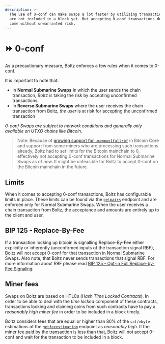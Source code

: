 ```yaml
---
description: >-
  The use of 0-conf can make swaps a lot faster by utilizing transactions that
  are not included in a block yet. But accepting 0-conf transactions doesn't
  come without unwarranted risk.
---
```


# ⏩ 0-conf

As a precautionary measure, Boltz enforces a few rules when it comes to 0-conf.

It is important to note that:

* In **Normal Submarine Swaps** in which the user sends the chain transaction, _Boltz_ is taking the risk by accepting unconfirmed transactions
* In **Reverse Submarine Swaps** where the user receives the chain transaction from Boltz, _the user_ is at risk for accepting the unconfirmed transaction

_0-conf Swaps are subject to network conditions and generally only available on UTXO chains like Bitcoin._

> Note: Because of [growing support for `-mempoolfullrbf`](https://github.com/bitcoin/bitcoin/pull/28132) in Bitcoin Core and support from some miners who are processing such transactions already, Boltz had to set limits for the Bitcoin mainchain to 0, effectively not accepting 0-conf transactions for Normal Submarine Swaps as of now. It might be unfeasible for Boltz to accept 0-conf on the Bitcoin mainchain in the future.

## Limits

When it comes to accepting 0-conf transactions, Boltz has configurable limits in place. These limits can be found via the [`getpairs`](api.md#supported-pairs) endpoint and are enforced only for Normal Submarine Swaps. When the user receives a chain transaction from Boltz, the acceptance and amounts are entirely up to the client and user.

## BIP 125 - Replace-By-Fee

If a transaction locking up bitcoin is signalling Replace-By-Fee either explicitly or inherently (unconfirmed inputs of the transaction signal RBF), Boltz will not accept 0-conf for that transaction in Normal Submarine Swaps. Also note, that Boltz never sends transactions that signal RBF. For more information about RBF please read [BIP 125 - Opt-in Full Replace-by-Fee Signaling](https://github.com/bitcoin/bips/blob/master/bip-0125.mediawiki).

## Miner fees

Swaps on Boltz are based on HTLCs (_Hash Time Locked Contracts_). In order to be able to deal with the _time locked_ component of these contracts, transactions locking and claiming coins from such contracts have to pay a _reasonably high miner fee_ in order to be included in a block timely.

Boltz considers fees that are equal or higher than 80% of the `sat/vbyte` estimations of the [`getfeeestimation`](api.md#fee-estimations) endpoint as _reasonably high_. If the miner fee paid by the transaction is less than that, Boltz will not accept 0-conf and wait for the transaction to be included in a block.
